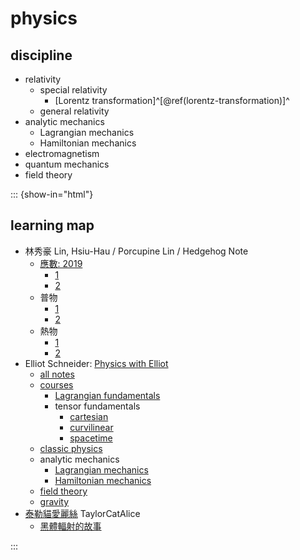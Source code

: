 # physics

## discipline

- relativity
  - special relativity
    - [Lorentz transformation]^[\@ref(lorentz-transformation)]^
  - general relativity
- analytic mechanics
  - Lagrangian mechanics
  - Hamiltonian mechanics
- electromagnetism
- quantum mechanics
- field theory

::: {show-in="html"}

## learning map

- 林秀豪 Lin, Hsiu-Hau / Porcupine Lin / Hedgehog Note
  - [應數: 2019](https://www.youtube.com/playlist?list=PLS0SUwlYe8cyfYWKPb8v55pCqfw0MnL0T)
    - [1](https://www.youtube.com/playlist?list=PLS0SUwlYe8cy7eNFtSWru7EtJ_yXM94YH)
    - [2](https://www.youtube.com/playlist?list=PLS0SUwlYe8cxiepObAy7dGDs29AdViZdj)
  - 普物
    - [1](https://www.youtube.com/playlist?list=PLS0SUwlYe8cytymmM8nCY9tYhcCfe-WGD)
    - [2](https://www.youtube.com/playlist?list=PLS0SUwlYe8czNqxfQq2XWeAHDqT8vYjmC)
  - 熱物
    - [1](https://www.youtube.com/playlist?list=PLS0SUwlYe8cyk1WY3t4GcL5AjWhE9w_9b)
    - [2](https://www.youtube.com/playlist?list=PLS0SUwlYe8cx_e0nB79ZGXJ3TShBxWdIS)
- Elliot Schneider: [Physics with Elliot](https://www.youtube.com/@PhysicswithElliot/playlists)
  - [all notes](https://www.physicswithelliot.com/all-notes)
  - [courses](https://www.physicswithelliot.com/courses)
    - [Lagrangian fundamentals](https://courses.physicswithelliot.com/products/fundamentals-of-lagrangian-mechanics)
    - tensor fundamentals
      - [cartesian](https://courses.physicswithelliot.com/products/part-i-fundamentals-of-cartesian-tensors)
      - [curvilinear](https://courses.physicswithelliot.com/products/part-ii-fundamentals-of-curvilinear-tensors)
      - [spacetime](https://courses.physicswithelliot.com/products/part-iii-fundamentals-of-spacetime-tensors)
  - [classic physics](https://www.youtube.com/playlist?list=PL-IZN8QRUw-ypTrpytuMWMEBcqVGAhVPl)
  - analytic mechanics
    - [Lagrangian mechanics](https://www.youtube.com/playlist?list=PL-IZN8QRUw-xRsoJPtXBlJyWlWrjVEF0x)
    - [Hamiltonian mechanics](https://www.youtube.com/playlist?list=PL-IZN8QRUw-zBECgfYLuDQ3qkWsXWAGhM)
  - [field theory](https://www.youtube.com/playlist?list=PL-IZN8QRUw-wEGbrXwziZTV30M_WiVs72)
  - [gravity](https://www.youtube.com/playlist?list=PL-IZN8QRUw-zEQgxVkaUIn567bkGoq_4c)
- [泰勒貓愛麗絲](https://space.bilibili.com/11008987/channel/series) TaylorCatAlice
  - [黑體輻射的故事](https://space.bilibili.com/11008987/channel/collectiondetail?sid=1643054)

:::
